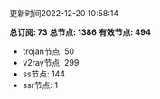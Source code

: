 更新时间2022-12-20 10:58:14

**总订阅: 73**
**总节点: 1386**
**有效节点: 494**
- trojan节点: 50
- v2ray节点: 299
- ss节点: 144
- ssr节点: 1
